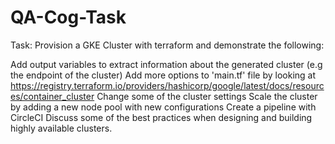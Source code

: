 # QA-Cog-Task

Task:
Provision a GKE Cluster with terraform and demonstrate the following:

Add output variables to extract information about the generated cluster (e.g the endpoint of the cluster)
Add more options to 'main.tf' file by looking at https://registry.terraform.io/providers/hashicorp/google/latest/docs/resources/container_cluster
Change some of the cluster settings
Scale the cluster by adding a new node pool with new configurations
Create a pipeline with CircleCI
Discuss some of the best practices when designing and building highly available clusters.